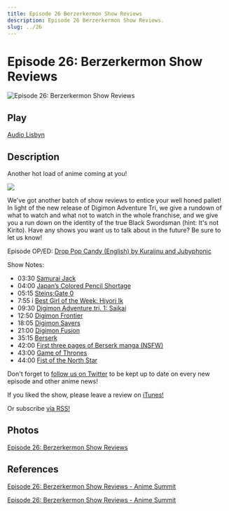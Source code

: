 ```yaml
---
title: Episode 26 Berzerkermon Show Reviews
description: Episode 26 Berzerkermon Show Reviews.
slug: ../26
---
```


# Episode 26: Berzerkermon Show Reviews

![Episode 26: Berzerkermon Show Reviews](https://i.imgur.com/RTdT7gl.png)

## Play

[Audio Lisbyn](http://traffic.libsyn.com/ranime/Final_26_mixdown.mp3)

## Description

Another hot load of anime coming at you!

[![](https://i.imgur.com/EPnQc1R.png)](http://traffic.libsyn.com/ranime/Final_26_mixdown.mp3)

We've got another batch of show reviews to entice your well honed pallet! In light of the new release of Digimon Adventure Tri, we give a rundown of what to watch and what not to watch in the whole franchise, and we give you a run down on the identity of the true Black Swordsman (hint: It's not Kirito). Have any shows you want us to talk about in the future? Be sure to let us know!

Episode OP/ED: [Drop Pop Candy (English) by Kuraiinu and Jubyphonic](https://www.youtube.com/watch?v=UwdiUeH1RdA)

Show Notes:

*   03:30 [Samurai Jack](https://en.wikipedia.org/wiki/Samurai_Jack)
*   04:00 [Japan’s Colored Pencil Shortage](https://www.reddit.com/r/anime/comments/3uuwi8/the_colored_pencils_that_japanese_animators_loved/)
*   05:15 [Steins;Gate 0](https://www.youtube.com/watch?v=UzmlYV98C1I)
*   7:55 i [Best Girl of the Week: Hiyori Ik](http://myanimelist.net/character/84679/Hiyori_Iki)
*   09:30 [Digimon Adventure tri. 1: Saikai](http://myanimelist.net/anime/25687/Digimon_Adventure_tri._1:_Saikai)
*   12:50 [Digimon Frontier](http://myanimelist.net/anime/1132/Digimon_Frontier?q=digimon%20)
*   18:05 [Digimon Savers](http://myanimelist.net/anime/859/Digimon_Savers?q=digimon%20data)
*   21:00 [Digimon Fusion](http://myanimelist.net/anime/8624/Digimon_Xros_Wars)
*   35:15 [Berserk](http://myanimelist.net/anime/33/Berserk)
*   42:00 [First three pages of Berserk manga (NSFW)](https://imgur.com/a/bcGn8)
*   43:00 [Game of Thrones](https://en.wikipedia.org/wiki/Game_of_Thrones)
*   44:00 [Fist of the North Star](http://myanimelist.net/anime/967/Hokuto_no_Ken?q=fist%20of%20the%20)

Don't forget to [follow us on Twitter](https://twitter.com/AnimeSummit) to be kept up to date on every new episode and other anime news!

If you liked the show, please leave a review on [iTunes!](https://itunes.apple.com/us/podcast/anime-summit/id1018790874)

Or subscribe [via RSS!](http://ranime.libsyn.com/rss)

## Photos

[Episode 26: Berzerkermon Show Reviews](https://i.imgur.com/RTdT7gl.png)

## References

[Episode 26: Berzerkermon Show Reviews - Anime Summit](https://web.archive.org/web/20160503014726/http://animesummit.net/episode-26-berzerkermon-show-reviews)

[Episode 26: Berzerkermon Show Reviews - Anime Summit](http://animesummit.net/episode-26-berzerkermon-show-reviews)